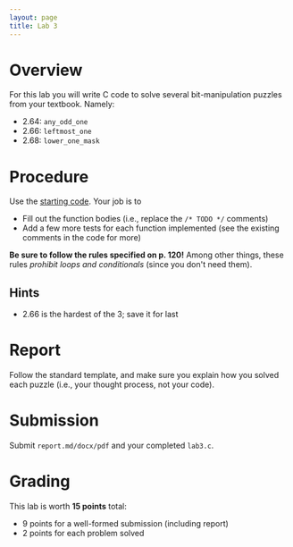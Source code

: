 ```yaml
---
layout: page
title: Lab 3
---
```


# Overview

For this lab you will write C code to solve several bit-manipulation puzzles from your textbook.  Namely:

* 2.64: `any_odd_one`
* 2.66: `leftmost_one`
* 2.68: `lower_one_mask`

# Procedure

Use the [starting code]({{site.baseurl}}/downloads/lab3.c).  Your job is to

* Fill out the function bodies (i.e., replace the `/* TODO */` comments)
* Add a few more tests for each function implemented (see the existing comments in the code for more)

**Be sure to follow the rules specified on p. 120!**  Among other things, these rules *prohibit loops and conditionals* (since you don't need them).

## Hints

* 2.66 is the hardest of the 3; save it for last

# Report

Follow the standard template, and make sure you explain how you solved each puzzle (i.e., your thought process, not your code).

# Submission

Submit `report.md/docx/pdf` and your completed `lab3.c`.

# Grading

This lab is worth **15 points** total:

* 9 points for a well-formed submission (including report)
* 2 points for each problem solved